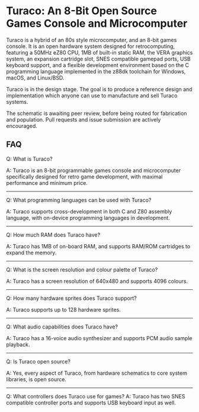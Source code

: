 # Turaco: An 8-Bit Open Source Games Console and Microcomputer

Turaco is a hybrid of an 80s style microcomputer, and an 8-bit games console. It is an open hardware system designed for retrocomputing, featuring a 50MHz eZ80 CPU, 1MB of built-in static RAM, the VERA graphics system, an expansion cartridge slot, SNES compatible gamepad ports, USB keyboard support, and a flexible development environment based on the C programming language implemented in the z88dk toolchain for Windows, macOS, and Linux/BSD.

Turaco is in the design stage. The goal is to produce a reference design and implementation which anyone can use to manufacture and sell Turaco systems.

The schematic is awaiting peer review, before being routed for fabrication and population. Pull requests and issue submission are actively encouraged.

## FAQ

Q: What is Turaco?

A: Turaco is an 8-bit programmable games console and microcomputer specifically designed for retro game development, with maximal performance and minimum price.

----

Q: What programming languages can be used with Turaco?

A: Turaco supports cross-development in both C and Z80 assembly language, with on-device programming languages in development.

----

Q: How much RAM does Turaco have?

A: Turaco has 1MB of on-board RAM, and supports RAM/ROM cartridges to expand the memory.

----

Q: What is the screen resolution and colour palette of Turaco?

A: Turaco has a screen resolution of 640x480 and supports 4096 colours.

----

Q: How many hardware sprites does Turaco support?

A: Turaco supports up to 128 hardware sprites.

----

Q: What audio capabilities does Turaco have?

A: Turaco has a 16-voice audio synthesizer and supports PCM audio sample playback.

----

Q: Is Turaco open source?

A: Yes, every aspect of Turaco, from hardware schematics to core system libraries, is open source.

----

Q: What controllers does Turaco use for games?
A: Turaco has two SNES compatible controller ports and supports USB keyboard input as well.
